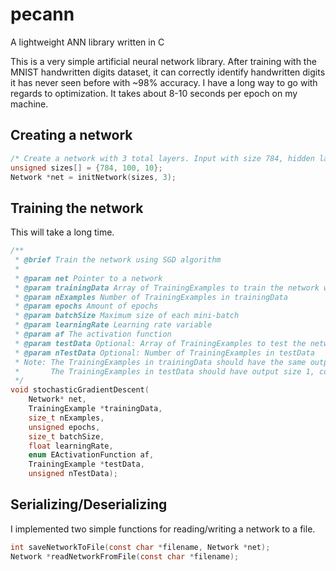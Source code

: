 # pecann
A lightweight ANN library written in C

This is a very simple artificial neural network library. After training with the MNIST handwritten digits dataset, it can correctly
identify handwritten digits it has never seen before with ~98% accuracy. I have a long way to go with regards to optimization. It takes
about 8-10 seconds per epoch on my machine.

## Creating a network
```C
/* Create a network with 3 total layers. Input with size 784, hidden layer with size 100, and an output layer of size 10 */
unsigned sizes[] = {784, 100, 10};
Network *net = initNetwork(sizes, 3);
```

## Training the network
This will take a long time.
```C
/**
 * @brief Train the network using SGD algorithm
 * 
 * @param net Pointer to a network
 * @param trainingData Array of TrainingExamples to train the network with
 * @param nExamples Number of TrainingExamples in trainingData
 * @param epochs Amount of epochs
 * @param batchSize Maximum size of each mini-batch
 * @param learningRate Learning rate variable
 * @param af The activation function
 * @param testData Optional: Array of TrainingExamples to test the network against.
 * @param nTestData Optional: Number of TrainingExamples in testData
 * Note: The TrainingExamples in trainingData should have the same output size as the network, contianing the desired activation for each output perceptron.
 *       The TrainingExamples in testData should have output size 1, containing the index of the desired highest activation perceptron.
 */
void stochasticGradientDescent(
    Network* net,
    TrainingExample *trainingData,
    size_t nExamples,
    unsigned epochs, 
    size_t batchSize,
    float learningRate,
    enum EActivationFunction af,
    TrainingExample *testData,
    unsigned nTestData);
```

## Serializing/Deserializing
I implemented two simple functions for reading/writing a network to a file.
```C
int saveNetworkToFile(const char *filename, Network *net);
Network *readNetworkFromFile(const char *filename);
```

